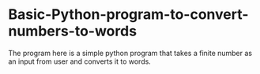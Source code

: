 # Basic-Python-program-to-convert-numbers-to-words
The program here is a simple python program that takes a finite number as an input from user and converts it to words. 
